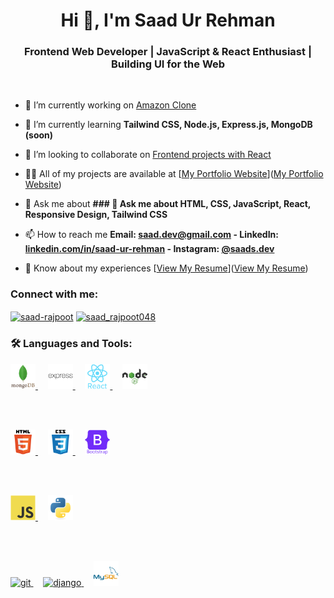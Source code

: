 <h1 align="center">Hi 👋, I'm Saad Ur Rehman</h1>
<h3 align="center">Frontend Web Developer | JavaScript & React Enthusiast | Building UI for the Web</h3>
<br>

- 🔭 I’m currently working on [Amazon Clone](https://github.com/saads-dev/amazon-clone)

- 🌱 I’m currently learning **Tailwind CSS, Node.js, Express.js, MongoDB (soon)**

- 👯 I’m looking to collaborate on [Frontend projects with React](https://github.com/saads-dev/project-ideas)

- 👨‍💻 All of my projects are available at [[My Portfolio Website](https://your-portfolio.com)]([My Portfolio Website](https://your-portfolio.com))

- 💬 Ask me about **### 💬 Ask me about **HTML, CSS, JavaScript, React, Responsive Design, Tailwind CSS****

- 📫 How to reach me **Email: saad.dev@gmail.com - LinkedIn: [linkedin.com/in/saad-ur-rehman](https://linkedin.com/in/saad-ur-rehman) - Instagram: [@saads.dev](https://instagram.com/saads.dev)**

- 📄 Know about my experiences [[View My Resume](https://your-resume-link.com)]([View My Resume](https://your-resume-link.com))

<h3 align="left">Connect with me:</h3>
<p align="left">
<a href="https://linkedin.com/in/saad-rajpoot" target="blank"><img align="center" src="https://raw.githubusercontent.com/rahuldkjain/github-profile-readme-generator/master/src/images/icons/Social/linked-in-alt.svg" alt="saad-rajpoot" height="30" width="40" /></a>
<a href="https://instagram.com/saad_rajpoot048" target="blank"><img align="center" src="https://raw.githubusercontent.com/rahuldkjain/github-profile-readme-generator/master/src/images/icons/Social/instagram.svg" alt="saad_rajpoot048" height="30" width="40" /></a>
</p>

<h3 align="left">🛠️ Languages and Tools:</h3>
<p align="left">

  <!-- MERN Stack -->
  <a href="https://www.mongodb.com/" target="_blank" rel="noreferrer">
    <img src="https://raw.githubusercontent.com/devicons/devicon/master/icons/mongodb/mongodb-original-wordmark.svg" alt="mongodb" width="40" height="40"/>
  </a>&nbsp;&nbsp;&nbsp;
  <a href="https://expressjs.com" target="_blank" rel="noreferrer">
    <img src="https://raw.githubusercontent.com/devicons/devicon/master/icons/express/express-original-wordmark.svg" alt="express" width="40" height="40"/>
  </a>&nbsp;&nbsp;&nbsp;
  <a href="https://reactjs.org/" target="_blank" rel="noreferrer">
    <img src="https://raw.githubusercontent.com/devicons/devicon/master/icons/react/react-original-wordmark.svg" alt="react" width="40" height="40"/>
  </a>&nbsp;&nbsp;&nbsp;
  <a href="https://nodejs.org" target="_blank" rel="noreferrer">
    <img src="https://raw.githubusercontent.com/devicons/devicon/master/icons/nodejs/nodejs-original-wordmark.svg" alt="nodejs" width="40" height="40"/>
  </a>

  <br><br>

  <!-- Frontend Tools -->
  <a href="https://www.w3.org/html/" target="_blank" rel="noreferrer">
    <img src="https://raw.githubusercontent.com/devicons/devicon/master/icons/html5/html5-original-wordmark.svg" alt="html5" width="40" height="40"/>
  </a>&nbsp;&nbsp;&nbsp;
  <a href="https://www.w3schools.com/css/" target="_blank" rel="noreferrer">
    <img src="https://raw.githubusercontent.com/devicons/devicon/master/icons/css3/css3-original-wordmark.svg" alt="css3" width="40" height="40"/>
  </a>&nbsp;&nbsp;&nbsp;
  <a href="https://getbootstrap.com" target="_blank" rel="noreferrer">
    <img src="https://raw.githubusercontent.com/devicons/devicon/master/icons/bootstrap/bootstrap-plain-wordmark.svg" alt="bootstrap" width="40" height="40"/>
  </a>

  <br><br>

  <!-- Programming Languages -->
  <a href="https://developer.mozilla.org/en-US/docs/Web/JavaScript" target="_blank" rel="noreferrer">
    <img src="https://raw.githubusercontent.com/devicons/devicon/master/icons/javascript/javascript-original.svg" alt="javascript" width="40" height="40"/>
  </a>&nbsp;&nbsp;&nbsp;
  <a href="https://www.python.org" target="_blank" rel="noreferrer">
    <img src="https://raw.githubusercontent.com/devicons/devicon/master/icons/python/python-original.svg" alt="python" width="40" height="40"/>
  </a>

  <br><br>

  <!-- Tools / Extra -->
  <a href="https://git-scm.com/" target="_blank" rel="noreferrer">
    <img src="https://www.vectorlogo.zone/logos/git-scm/git-scm-icon.svg" alt="git" width="40" height="40"/>
  </a>&nbsp;&nbsp;&nbsp;
  <a href="https://www.djangoproject.com/" target="_blank" rel="noreferrer">
    <img src="https://cdn.worldvectorlogo.com/logos/django.svg" alt="django" width="40" height="40"/>
  </a>&nbsp;&nbsp;&nbsp;
  <a href="https://www.mysql.com/" target="_blank" rel="noreferrer">
    <img src="https://raw.githubusercontent.com/devicons/devicon/master/icons/mysql/mysql-original-wordmark.svg" alt="mysql" width="40" height="40"/>
  </a>

</p>


